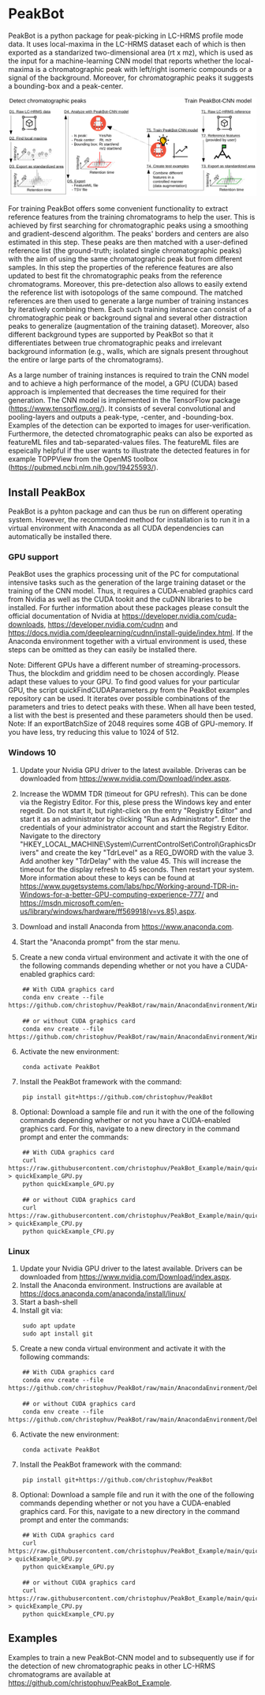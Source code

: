# PeakBot

PeakBot is a python package for peak-picking in LC-HRMS profile mode data.
It uses local-maxima in the LC-HRMS dataset each of which is then exported as a standarized two-dimensional area (rt x mz), which is used as the input for a machine-learning CNN model that reports whether the local-maxima is a chromatographic peak with left/right isomeric compounds or a signal of the background. Moreover, for chromatographic peaks it suggests a bounding-box and a peak-center.

![Workflow of PeakBot](https://github.com/christophuv/PeakBot/raw/main/workflow.png)

For training PeakBot offers some convenient functionality to extract reference features from the training chromatograms to help the user. This is achieved by first searching for chromatographic peaks using a smoothing and gradient-descend algorithm. The peaks' borders and centers are also estimated in this step. These peaks are then matched with a user-defined reference list (the ground-truth; isolated single chromatographic peaks) with the aim of using the same chromatographic peak but from different samples. In this step the properties of the reference features are also updated to best fit the chromatographic peaks from the reference chromatograms. Moreover, this pre-detection also allows to easily extend the reference list with isotopologs of the same compound.
The matched references are then used to generate a large number of training instances by iteratively combining them. Each such training instance can consist of a chromatographic peak or background signal and several other distraction peaks to generalize (augmentation of the training dataset). Moreover, also different background types are supported by PeakBot so that it differentiates between true chromatographic peaks and irrelevant background information (e.g., walls, which are signals present throughout the entire or large parts of the chromatograms). 

As a large number of training instances is required to train the CNN model and to achieve a high performance of the model, a GPU (CUDA) based approach is implemented that decreases the time required for their generation. 
The CNN model is implemented in the TensorFlow package (https://www.tensorflow.org/). It consists of several convolutional and pooling-layers and outputs a peak-type, -center, and -bounding-box. Examples of the detection can be exported to images for user-verification. Furthermore, the detected chromatographic peaks can also be exported as featureML files and tab-separated-values files. The featureML files are espeically helpful if the user wants to illustrate the detected features in for example TOPPView from the OpenMS toolbox (https://pubmed.ncbi.nlm.nih.gov/19425593/). 


## Install PeakBox
PeakBot is a pyhton package and can thus be run on different operating system. However, the recommended method for installation is to run it in a virtual environment with Anaconda as all CUDA dependencies can automatically be installed there. 

### GPU support
PeakBot uses the graphics processing unit of the PC for computational intensive tasks such as the generation of the large training dataset or the training of the CNN model. Thus, it requires a CUDA-enabled graphics card from Nvidia as well as the CUDA tookit and the cuDNN libraries to be installed. For further information about these packages please consult the official documentation of Nvidia at https://developer.nvidia.com/cuda-downloads, https://developer.nvidia.com/cudnn and https://docs.nvidia.com/deeplearning/cudnn/install-guide/index.html. 
If the Anaconda environment together with a virtual environment is used, these steps can be omitted as they can easily be installed there.

Note: Different GPUs have a different number of streaming-processors. Thus, the blockdim and griddim need to be chosen accordingly. Please adapt these values to your GPU. To find good values for your particular GPU, the script quickFindCUDAParameters.py from the PeakBot examples repository can be used. It iterates over possible combinations of the parameters and tries to detect peaks with these. When all have been tested, a list with the best is presented and these parameters should then be used.
Note: If an exportBatchSize of 2048 requires some 4GB of GPU-memory. If you have less, try reducing this value to 1024 of 512. 

### Windows 10
1. Update your Nvidia GPU driver to the latest available. Driveras can be downloaded from https://www.nvidia.com/Download/index.aspx. 

2. Increase the WDMM TDR (timeout for GPU refresh). This can be done via the Registry Editor. For this, plese press the Windows key and enter regedit. Do not start it, but right-click on the entry "Registry Editor" and start it as an administrator by clicking "Run as Administrator". Enter the credentials of your administrator account and start the Registry Editor. Navigate to the directory "HKEY_LOCAL_MACHINE\System\CurrentControlSet\Control\GraphicsDrivers" and create the key "TdrLevel" as a REG_DWORD with the value 3. Add another key "TdrDelay" with the value 45. This will increase the timeout for the display refresh to 45 seconds. Then restart your system. More information about these to keys can be found at https://www.pugetsystems.com/labs/hpc/Working-around-TDR-in-Windows-for-a-better-GPU-computing-experience-777/ and https://msdn.microsoft.com/en-us/library/windows/hardware/ff569918(v=vs.85).aspx.

3. Download and install Anaconda from https://www.anaconda.com. 

4. Start the "Anaconda prompt" from the star menu. 

5. Create a new conda virtual environment and activate it with the one of the following commands depending whether or not you have a CUDA-enabled graphics card:

```
    ## With CUDA graphics card
    conda env create --file https://github.com/christophuv/PeakBot/raw/main/AnacondaEnvironment/Windows10_python38_withGPU.yml

    ## or without CUDA graphics card
    conda env create --file https://github.com/christophuv/PeakBot/raw/main/AnacondaEnvironment/Windows10_python38_noGPU.yml
```

6. Activate the new environment:

```
    conda activate PeakBot
```

7. Install the PeakBot framework with the command:

```
    pip install git+https://github.com/christophuv/PeakBot
```

8. Optional: Download a sample file and run it with the one of the following commands depending whether or not you have a CUDA-enabled graphics card. For this, navigate to a new directory in the command prompt and enter the commands: 

```
    ## With CUDA graphics card
    curl https://raw.githubusercontent.com/christophuv/PeakBot_Example/main/quickExample_GPU.py > quickExample_GPU.py
    python quickExample_GPU.py

    ## or without CUDA graphics card
    curl https://raw.githubusercontent.com/christophuv/PeakBot_Example/main/quickExample_CPU.py > quickExample_CPU.py
    python quickExample_CPU.py
```


### Linux 
1. Update your Nvidia GPU driver to the latest available. Drivers can be downloaded from https://www.nvidia.com/Download/index.aspx. 
2. Install the Anaconda environment. Instructions are available at https://docs.anaconda.com/anaconda/install/linux/
3. Start a bash-shell
4. Install git via:

```
    sudo apt update
    sudo apt install git
```
5. Create a new conda virtual environment and activate it with the following commands:

```
    ## With CUDA graphics card
    conda env create --file https://github.com/christophuv/PeakBot/raw/main/AnacondaEnvironment/Debian11_python38_withGPU.yml

    ## or without CUDA graphics card
    conda env create --file https://github.com/christophuv/PeakBot/raw/main/AnacondaEnvironment/Debian11_python38_noGPU.yml
```

6. Activate the new environment:

```
    conda activate PeakBot
```

7. Install the PeakBot framework with the command:

```
    pip install git+https://github.com/christophuv/PeakBot
```

8. Optional: Download a sample file and run it with the one of the following commands depending whether or not you have a CUDA-enabled graphics card. For this, navigate to a new directory in the command prompt and enter the commands: 

```
    ## With CUDA graphics card
    curl https://raw.githubusercontent.com/christophuv/PeakBot_Example/main/quickExample_GPU.py > quickExample_GPU.py
    python quickExample_GPU.py

    ## or without CUDA graphics card
    curl https://raw.githubusercontent.com/christophuv/PeakBot_Example/main/quickExample_CPU.py > quickExample_CPU.py
    python quickExample_CPU.py
```


## Examples
Examples to train a new PeakBot-CNN model and to subsequently use if for the detection of new chromatographic peaks in other LC-HRMS chromatograms are available at https://github.com/christophuv/PeakBot_Example. 

